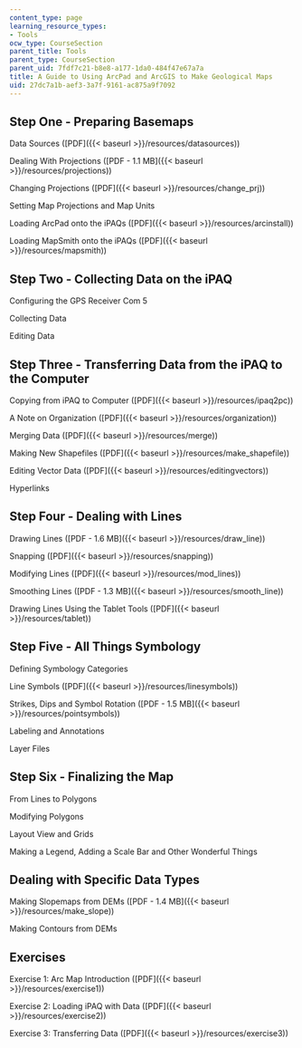 ```yaml
---
content_type: page
learning_resource_types:
- Tools
ocw_type: CourseSection
parent_title: Tools
parent_type: CourseSection
parent_uid: 7fdf7c21-b8e8-a177-1da0-484f47e67a7a
title: A Guide to Using ArcPad and ArcGIS to Make Geological Maps
uid: 27dc7a1b-aef3-3a7f-9161-ac875a9f7092
---
```


Step One - Preparing Basemaps
-----------------------------

Data Sources ([PDF]({{< baseurl >}}/resources/datasources))

Dealing With Projections ([PDF - 1.1 MB]({{< baseurl >}}/resources/projections))

Changing Projections ([PDF]({{< baseurl >}}/resources/change_prj))

Setting Map Projections and Map Units

Loading ArcPad onto the iPAQs ([PDF]({{< baseurl >}}/resources/arcinstall))

Loading MapSmith onto the iPAQs ([PDF]({{< baseurl >}}/resources/mapsmith))

Step Two - Collecting Data on the iPAQ
--------------------------------------

Configuring the GPS Receiver Com 5

Collecting Data

Editing Data

Step Three - Transferring Data from the iPAQ to the Computer
------------------------------------------------------------

Copying from iPAQ to Computer ([PDF]({{< baseurl >}}/resources/ipaq2pc))

A Note on Organization ([PDF]({{< baseurl >}}/resources/organization))

Merging Data ([PDF]({{< baseurl >}}/resources/merge))

Making New Shapefiles ([PDF]({{< baseurl >}}/resources/make_shapefile))

Editing Vector Data ([PDF]({{< baseurl >}}/resources/editingvectors))

Hyperlinks

Step Four - Dealing with Lines
------------------------------

Drawing Lines ([PDF - 1.6 MB]({{< baseurl >}}/resources/draw_line))

Snapping ([PDF]({{< baseurl >}}/resources/snapping))

Modifying Lines ([PDF]({{< baseurl >}}/resources/mod_lines))

Smoothing Lines ([PDF - 1.3 MB]({{< baseurl >}}/resources/smooth_line))

Drawing Lines Using the Tablet Tools ([PDF]({{< baseurl >}}/resources/tablet))

Step Five - All Things Symbology
--------------------------------

Defining Symbology Categories

Line Symbols ([PDF]({{< baseurl >}}/resources/linesymbols))

Strikes, Dips and Symbol Rotation ([PDF - 1.5 MB]({{< baseurl >}}/resources/pointsymbols))

Labeling and Annotations

Layer Files

Step Six - Finalizing the Map
-----------------------------

From Lines to Polygons

Modifying Polygons

Layout View and Grids

Making a Legend, Adding a Scale Bar and Other Wonderful Things

Dealing with Specific Data Types
--------------------------------

Making Slopemaps from DEMs ([PDF - 1.4 MB]({{< baseurl >}}/resources/make_slope))

Making Contours from DEMs

Exercises
---------

Exercise 1: Arc Map Introduction ([PDF]({{< baseurl >}}/resources/exercise1))

Exercise 2: Loading iPAQ with Data ([PDF]({{< baseurl >}}/resources/exercise2))

Exercise 3: Transferring Data ([PDF]({{< baseurl >}}/resources/exercise3))